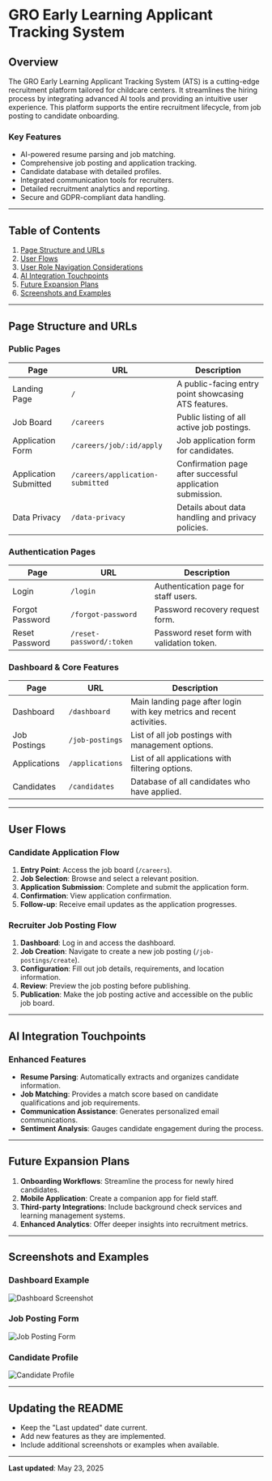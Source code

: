 # GRO Early Learning Applicant Tracking System

## Overview

The GRO Early Learning Applicant Tracking System (ATS) is a cutting-edge recruitment platform tailored for childcare centers. It streamlines the hiring process by integrating advanced AI tools and providing an intuitive user experience. This platform supports the entire recruitment lifecycle, from job posting to candidate onboarding.

### Key Features
- AI-powered resume parsing and job matching.
- Comprehensive job posting and application tracking.
- Candidate database with detailed profiles.
- Integrated communication tools for recruiters.
- Detailed recruitment analytics and reporting.
- Secure and GDPR-compliant data handling.

---

## Table of Contents
1. [Page Structure and URLs](#page-structure-and-urls)
2. [User Flows](#user-flows)
3. [User Role Navigation Considerations](#user-role-navigation-considerations)
4. [AI Integration Touchpoints](#ai-integration-touchpoints)
5. [Future Expansion Plans](#future-expansion-plans)
6. [Screenshots and Examples](#screenshots-and-examples)

---

## Page Structure and URLs

### Public Pages
| Page                | URL                              | Description                                                   |
|---------------------|----------------------------------|---------------------------------------------------------------|
| Landing Page        | `/`                              | A public-facing entry point showcasing ATS features.          |
| Job Board           | `/careers`                      | Public listing of all active job postings.                   |
| Application Form    | `/careers/job/:id/apply`         | Job application form for candidates.                         |
| Application Submitted | `/careers/application-submitted` | Confirmation page after successful application submission.    |
| Data Privacy        | `/data-privacy`                 | Details about data handling and privacy policies.             |

### Authentication Pages
| Page                | URL                              | Description                                                   |
|---------------------|----------------------------------|---------------------------------------------------------------|
| Login               | `/login`                        | Authentication page for staff users.                         |
| Forgot Password     | `/forgot-password`              | Password recovery request form.                               |
| Reset Password      | `/reset-password/:token`        | Password reset form with validation token.                    |

### Dashboard & Core Features
| Page                | URL                              | Description                                                   |
|---------------------|----------------------------------|---------------------------------------------------------------|
| Dashboard           | `/dashboard`                    | Main landing page after login with key metrics and recent activities. |
| Job Postings        | `/job-postings`                 | List of all job postings with management options.             |
| Applications        | `/applications`                 | List of all applications with filtering options.              |
| Candidates          | `/candidates`                   | Database of all candidates who have applied.                  |

---

## User Flows

### Candidate Application Flow
1. **Entry Point**: Access the job board (`/careers`).
2. **Job Selection**: Browse and select a relevant position.
3. **Application Submission**: Complete and submit the application form.
4. **Confirmation**: View application confirmation.
5. **Follow-up**: Receive email updates as the application progresses.

### Recruiter Job Posting Flow
1. **Dashboard**: Log in and access the dashboard.
2. **Job Creation**: Navigate to create a new job posting (`/job-postings/create`).
3. **Configuration**: Fill out job details, requirements, and location information.
4. **Review**: Preview the job posting before publishing.
5. **Publication**: Make the job posting active and accessible on the public job board.

---

## AI Integration Touchpoints

### Enhanced Features
- **Resume Parsing**: Automatically extracts and organizes candidate information.
- **Job Matching**: Provides a match score based on candidate qualifications and job requirements.
- **Communication Assistance**: Generates personalized email communications.
- **Sentiment Analysis**: Gauges candidate engagement during the process.

---

## Future Expansion Plans

1. **Onboarding Workflows**: Streamline the process for newly hired candidates.
2. **Mobile Application**: Create a companion app for field staff.
3. **Third-party Integrations**: Include background check services and learning management systems.
4. **Enhanced Analytics**: Offer deeper insights into recruitment metrics.

---

## Screenshots and Examples

### Dashboard Example
![Dashboard Screenshot](https://via.placeholder.com/800x400?text=Dashboard+Screenshot)

### Job Posting Form
![Job Posting Form](https://via.placeholder.com/800x400?text=Job+Posting+Form)

### Candidate Profile
![Candidate Profile](https://via.placeholder.com/800x400?text=Candidate+Profile)

---

## Updating the README

- Keep the "Last updated" date current.
- Add new features as they are implemented.
- Include additional screenshots or examples when available.

---

**Last updated**: May 23, 2025